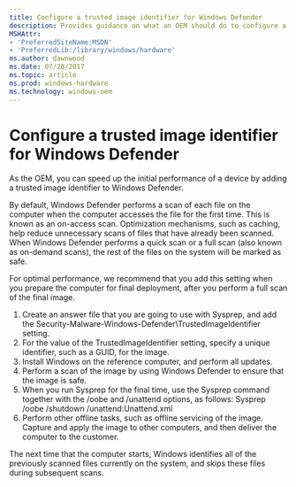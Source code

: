 ```yaml
---
title: Configure a trusted image identifier for Windows Defender
description: Provides guidance on what an OEM should do to configure a trusted image identifier
MSHAttr:
- 'PreferredSiteName:MSDN'
- 'PreferredLib:/library/windows/hardware'
ms.author: dawnwood
ms.date: 07/20/2017
ms.topic: article
ms.prod: windows-hardware
ms.technology: windows-oem
---
```


# Configure a trusted image identifier for Windows Defender

As the OEM, you can speed up the initial performance of a device by adding a trusted image identifier to Windows Defender. 

By default, Windows Defender performs a scan of each file on the computer when the computer accesses the file for the first time. This is known as an on-access scan. Optimization mechanisms, such as caching, help reduce unnecessary scans of files that have already been scanned. When Windows Defender performs a quick scan or a full scan (also known as on-demand scans), the rest of the files on the system will be marked as safe. 

For optimal performance, we recommend that you add this setting when you prepare the computer for final deployment, after you perform a full scan of the final image.

1. Create an answer file that you are going to use with Sysprep, and add the Security-Malware-Windows-Defender\TrustedImageIdentifier setting.
2. For the value of the TrustedImageIdentifier setting, specify a unique identifier, such as a GUID, for the image.
3. Install Windows on the reference computer, and perform all updates.
4. Perform a scan of the image by using Windows Defender to ensure that the image is safe.
5. When you run Sysprep for the final time, use the Sysprep command together with the /oobe and /unattend options, as follows:
Sysprep /oobe /shutdown /unattend:Unattend.xml
6. Perform other offline tasks, such as offline servicing of the image. Capture and apply the image to other computers, and then deliver the computer to the customer.

The next time that the computer starts, Windows identifies all of the previously scanned files currently on the system, and skips these files during subsequent scans.